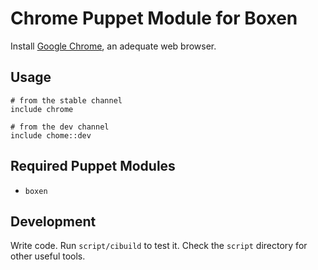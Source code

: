 # Chrome Puppet Module for Boxen

Install [Google Chrome](), an adequate web browser.

## Usage

```puppet
# from the stable channel
include chrome

# from the dev channel
include chome::dev
```

## Required Puppet Modules

* `boxen`

## Development

Write code. Run `script/cibuild` to test it. Check the `script`
directory for other useful tools.

